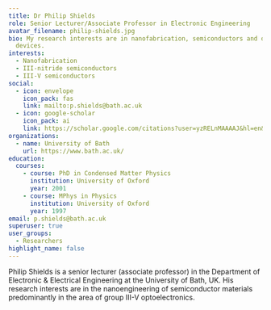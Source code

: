 ```yaml
---
title: Dr Philip Shields
role: Senior Lecturer/Associate Professor in Electronic Engineering
avatar_filename: philip-shields.jpg
bio: My research interests are in nanofabrication, semiconductors and optical
  devices.
interests:
  - Nanofabrication
  - III-nitride semiconductors
  - III-V semiconductors
social:
  - icon: envelope
    icon_pack: fas
    link: mailto:p.shields@bath.ac.uk
  - icon: google-scholar
    icon_pack: ai
    link: https://scholar.google.com/citations?user=yzRELnMAAAAJ&hl=en&oi=ao
organizations:
  - name: University of Bath
    url: https://www.bath.ac.uk/
education:
  courses:
    - course: PhD in Condensed Matter Physics
      institution: University of Oxford
      year: 2001
    - course: MPhys in Physics
      institution: University of Oxford
      year: 1997
email: p.shields@bath.ac.uk
superuser: true
user_groups:
  - Researchers
highlight_name: false
---
```

Philip Shields is a senior lecturer (associate professor) in the Department of Electronic & Electrical Engineering at the University of Bath, UK. His research interests are in the nanoengineering of semiconductor materials predominantly in the area of group III-V optoelectronics.